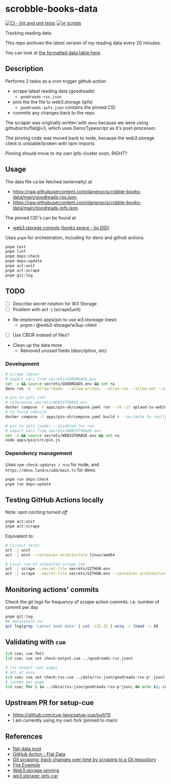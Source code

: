 # scrobble-books-data

[![CI - lint and unit tests](https://github.com/daneroo/scrobble-books-data/actions/workflows/unit.yml/badge.svg?branch=main)](https://github.com/daneroo/scrobble-books-data/actions/workflows/unit.yml)
[![vr scripts](https://badges.velociraptor.run/flat.svg)](https://velociraptor.run)

Tracking reading data

This repo archives the latest version of my reading data every 20 minutes.

You can look at
[the formatted data table here](https://flatgithub.com/daneroo/scrobble-books-data?filename=goodreads-rss.json&tab=items).

## Description

Performs 2 tasks as a cron trigger github action:

- scrape latest reading data (goodreads)
  - `goodreads-rss.json`
- pins the the file to web3.storage (ipfs)
  - `goodreads-ipfs.json` contains the pinned CID
- commits any changes back to the repo

The scraper was originally written with `deno` because we were using
githubocto/flat@v3, which uses Deno/Typescript as it's post-processor.

The pinning code was moved back to node, because the web3.storage client is unstable/broken with npm imports

Pinning should move to my own ipfs-cluster soon, RIGHT?

## Usage

The data file ca be fetched (externally) at

- <https://raw.githubusercontent.com/daneroo/scrobble-books-data/main/goodreads-rss.json>.
- <https://raw.githubusercontent.com/daneroo/scrobble-books-data/main/goodreads-ipfs.json>.

The pinned CID's can be found at

- [web3.storage console (books space - by DID)](https://console.web3.storage/space/did:key:z6MkmwcwCLmuTxY6mWhh9BVmj8t7EZ2rjKtc7cTVYhjN77jq)

Uses `pnpm` for orchestration, including for deno and github actions.

```bash
pnpm test
pnpm lint
pnpm deps:check
pnpm deps:update
pnpm act:unit
pnpm act:scrape
pnpm git:log
```

## TODO

- [ ] Describe secret rotation for W3 Storage
- [ ] Problem with act -j (scrape|unit)
- Re-implement apps/pin to use w3.storeage (new)
  - pnpm i @web3-storage/w3up-client
- [ ] Use CBOR instead of files?
- Clean up the data more
  - Removed unused fields (description, etc)

### Development

```bash
# scrape (deno)
# export vars from secrets/GOODREADS.env
set -a && source secrets/GOODREADS.env && set +a
deno run -q --allow-read=. --allow-write=. --allow-run --allow-net --allow-env --unstable apps/scrape/src/scrape.js

# pin to ipfs (sh)
# references secrets/WEB3STORAGE.env
docker compose -f apps/pin-sh/compose.yaml run --rm -it uplaod-to-web3storage
# to force rebuild
docker compose -f apps/pin-sh/compose.yaml build # --no-cache to really force rebuild

# pin to ipfs (node) - disabled for now
# export vars from secrets/WEB3STORAGE.env
set -a && source secrets/WEB3STORAGE.env && set +a
node apps/pin/src/pin.js
```

### Dependency management

Uses `npm-check-updates / ncu` for node, and `https://deno.land/x/udd/main.ts` for deno.

```bash
pnpm run deps:check
pnpm run deps:update
```

## Testing GitHub Actions locally

Note: _npm caching turned off_

```bash
pnpm act:unit
pnpm act:scrape
```

Equivalent to:

```bash
# CI/unit tests
act -j unit
act -j unit --container-architecture linux/amd64

# Local run of scheduled scrape job
act -j scrape --secret-file secrets/GITHUB.env
act -j scrape --secret-file secrets/GITHUB.env --container-architecture linux/amd64
```

## Monitoring actions' commits

Check the git logs for frequency of scrape action commits: i.e. number of commit
per day

```bash
pnpm git:log
## equivalent to:
git log|grep 'Latest book data' | cut -c22-31 | uniq -c |head -n 10
```

## Validating with `cue`

```bash
(cd cue; cue fmt)
(cd cue; cue vet check-output.cue ../goodreads-rss.json)

# rss output (per page)
# all at once
(cd cue; cue vet check-rss.cue ../data/rss-json/goodreads-rss-p*.json)
# invoke per page
(cd cue; for i in ../data/rss-json/goodreads-rss-p*json; do echo $i; cue vet check-rss.cue $i ; done)
```

## Upstream PR for setup-cue

- <https://github.com/cue-lang/setup-cue/pull/10>
- I am currently using my own fork (pinned to main)

## References

- [flat-data post](https://next.github.com/projects/flat-data)
- [GitHub Action - Flat Data](https://github.com/marketplace/actions/flat-data)
- [Git scraping: track changes over time by scraping to a Git repository](https://simonwillison.net/2020/Oct/9/git-scraping/)
- [Fire Example](https://github.com/simonw/ca-fires-history)
- [Web3.storage pinning](https://web3.storage/docs/how-tos/pinning-services-api/)
- [we3.storage: ipfs-car](https://github.com/web3-storage/ipfs-car)
